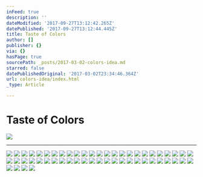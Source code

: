 ```yaml
---
inFeed: true
description: ''
dateModified: '2017-09-27T13:12:42.265Z'
datePublished: '2017-09-27T13:12:44.445Z'
title: Taste of Colors
author: []
publisher: {}
via: {}
hasPage: true
sourcePath: _posts/2017-03-02-colors-idea.md
starred: false
datePublishedOriginal: '2017-03-02T23:34:46.364Z'
url: colors-idea/index.html
_type: Article

---
```

# Taste of Colors
![](https://the-grid-user-content.s3-us-west-2.amazonaws.com/71c1157c-cec7-4cb0-ab5a-ae9e30e46ef7.jpg)

---

![](https://the-grid-user-content.s3-us-west-2.amazonaws.com/b3b2180a-858d-45d5-b445-c09b168dfff7.jpg)
![](https://the-grid-user-content.s3-us-west-2.amazonaws.com/6f68f66c-eb0b-4826-b79c-7a0cc579e774.jpg)
![](https://the-grid-user-content.s3-us-west-2.amazonaws.com/1018e8d9-f012-4ee4-a1b5-8ad11995bbb8.jpg)
![](https://the-grid-user-content.s3-us-west-2.amazonaws.com/98c5e2e7-4473-49ae-b787-e397607c1dcd.jpg)
![](https://the-grid-user-content.s3-us-west-2.amazonaws.com/34bb4b4f-2af8-4fa4-9686-7f0b4145b476.jpg)
![](https://the-grid-user-content.s3-us-west-2.amazonaws.com/a9b7ab40-33f3-4aee-b483-55063c021ae4.jpg)
![](https://the-grid-user-content.s3-us-west-2.amazonaws.com/545f3010-a575-436d-9253-4c3cd9416db4.jpg)
![](https://the-grid-user-content.s3-us-west-2.amazonaws.com/165b982f-797e-44e4-8770-51831190d932.jpg)
![](https://the-grid-user-content.s3-us-west-2.amazonaws.com/5a0ca85b-eb3a-4701-8a1b-b79006a3ba9a.jpg)
![](https://the-grid-user-content.s3-us-west-2.amazonaws.com/dfe483d4-2b30-45ee-aa87-487d23c5d04f.jpg)
![](https://the-grid-user-content.s3-us-west-2.amazonaws.com/2f3256f7-aceb-4294-a118-3a43670ea6a4.jpg)
![](https://the-grid-user-content.s3-us-west-2.amazonaws.com/620c2121-5ece-4644-9f84-070bd08d6f7d.jpg)
![](https://the-grid-user-content.s3-us-west-2.amazonaws.com/bd7add8b-c470-4ccb-a75c-acc7a255326e.jpg)
![](https://the-grid-user-content.s3-us-west-2.amazonaws.com/b2178eb8-77fd-47e8-99a1-9498b0ea9b02.jpg)
![](https://the-grid-user-content.s3-us-west-2.amazonaws.com/205224eb-9785-4d4d-b131-865cbb69c072.jpg)
![](https://the-grid-user-content.s3-us-west-2.amazonaws.com/6485dae9-8b0b-4aa3-b99d-2a0d130a63d1.jpg)
![](https://the-grid-user-content.s3-us-west-2.amazonaws.com/63cd4b17-ede7-4936-8e8b-663b1ffac292.jpg)
![](https://the-grid-user-content.s3-us-west-2.amazonaws.com/6ffafb4d-4623-4966-8152-da6a10dbb05a.jpg)
![](https://the-grid-user-content.s3-us-west-2.amazonaws.com/38653ccc-d3e1-45be-9423-197c19c3b067.jpg)
![](https://the-grid-user-content.s3-us-west-2.amazonaws.com/80605ad1-ecc0-4b2a-a96c-7624918fbc1b.jpg)
![](https://the-grid-user-content.s3-us-west-2.amazonaws.com/1a1fa0e3-4073-4cf2-8bbf-60adbe53ae5b.jpg)
![](https://the-grid-user-content.s3-us-west-2.amazonaws.com/31d369dc-ec8c-4250-b9b5-b6068401992e.jpg)
![](https://the-grid-user-content.s3-us-west-2.amazonaws.com/1571d705-693c-4b39-9f0c-dcb27819747a.jpg)
![](https://the-grid-user-content.s3-us-west-2.amazonaws.com/a8a46b98-125c-4f65-a996-410338343a25.jpg)
![](https://the-grid-user-content.s3-us-west-2.amazonaws.com/a5fc97f9-7b02-408e-a3c2-3de8f1ac5c35.jpg)
![](https://the-grid-user-content.s3-us-west-2.amazonaws.com/e837a9bb-f857-45da-8ffb-8651fe10abc8.jpg)
![](https://the-grid-user-content.s3-us-west-2.amazonaws.com/8184a8fa-05bb-46b2-ba0c-9cc3470960c2.jpg)
![](https://the-grid-user-content.s3-us-west-2.amazonaws.com/79857af5-06d4-4921-958a-b88f09988c2d.jpg)
![](https://the-grid-user-content.s3-us-west-2.amazonaws.com/cfca85da-d259-4e36-b3f7-77fb04712da8.jpg)
![](https://the-grid-user-content.s3-us-west-2.amazonaws.com/b5a82d7b-8c07-4285-a314-af9fbdde77c6.jpg)
![](https://the-grid-user-content.s3-us-west-2.amazonaws.com/e4dbbd16-2fdf-4b36-9a9f-9e41983bac2a.jpg)
![](https://the-grid-user-content.s3-us-west-2.amazonaws.com/102a3517-2e44-4f1d-864a-3cafd4f3563c.jpg)
![](https://the-grid-user-content.s3-us-west-2.amazonaws.com/f7f77604-0302-4b92-9816-3d6a8f57b791.jpg)
![](https://the-grid-user-content.s3-us-west-2.amazonaws.com/c8fbf86b-eebf-4321-853b-1d0fd9d4ecd4.jpg)
![](https://the-grid-user-content.s3-us-west-2.amazonaws.com/a0373378-25df-43e9-b5f0-e77e5b348ecf.jpg)
![](https://the-grid-user-content.s3-us-west-2.amazonaws.com/7170ee66-81e2-4fb3-8410-b9ae13ec1c26.jpg)
![](https://the-grid-user-content.s3-us-west-2.amazonaws.com/c3b1bddd-0bba-4522-8e9f-7b11b4e3b6bc.jpg)
![](https://the-grid-user-content.s3-us-west-2.amazonaws.com/9db56fd5-ede0-43d3-9f5f-b445adebb458.jpg)
![](https://the-grid-user-content.s3-us-west-2.amazonaws.com/220d7fb6-a85a-40a8-89e6-4369c258d4c8.jpg)
![](https://the-grid-user-content.s3-us-west-2.amazonaws.com/41c34cdf-8ca7-4e1a-9011-54694cc41f6b.jpg)
![](https://the-grid-user-content.s3-us-west-2.amazonaws.com/9ff8b42b-c586-46cb-960d-5feb0e16031d.jpg)
![](https://the-grid-user-content.s3-us-west-2.amazonaws.com/c4433357-a265-4e06-a48c-110760c3245d.jpg)
![](https://the-grid-user-content.s3-us-west-2.amazonaws.com/bdf6c93c-23e7-4a6e-a02e-44a327c6034f.jpg)
![](https://the-grid-user-content.s3-us-west-2.amazonaws.com/d9163aad-7fec-4425-948f-5403e388c202.jpg)
![](https://the-grid-user-content.s3-us-west-2.amazonaws.com/f1151159-2e42-4d3b-b956-562164056fe2.jpg)
![](https://the-grid-user-content.s3-us-west-2.amazonaws.com/966c9e88-184f-40c8-bde4-c2a01f3dc207.jpg)
![](https://the-grid-user-content.s3-us-west-2.amazonaws.com/b09f81db-6b34-4035-ac00-92b9fc35be64.jpg)
![](https://the-grid-user-content.s3-us-west-2.amazonaws.com/4881ee11-d798-4717-bc39-e032101d80a8.jpg)
![](https://the-grid-user-content.s3-us-west-2.amazonaws.com/2a192e40-a699-4d37-ad0d-b6c0dccfc896.jpg)
![](https://the-grid-user-content.s3-us-west-2.amazonaws.com/6d9778d8-58e4-42c6-8d5a-7b8a8111529c.jpg)
![](https://the-grid-user-content.s3-us-west-2.amazonaws.com/2b77d8de-8a1d-4991-86d2-8b190f466cc7.jpg)
![](https://the-grid-user-content.s3-us-west-2.amazonaws.com/c0c03f44-a8da-4daa-b6fb-b81228e0dd49.jpg)
![](https://the-grid-user-content.s3-us-west-2.amazonaws.com/0e9ca9d3-2751-43d2-acd4-f274183b61c6.jpg)
![](https://the-grid-user-content.s3-us-west-2.amazonaws.com/e4d44b76-cda3-420d-8b69-ecc723bff080.jpg)